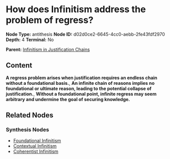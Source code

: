 # How does Infinitism address the problem of regress?

**Node Type:** antithesis
**Node ID:** d02d0ce2-6645-4cc0-aebb-2fe43fdf2970
**Depth:** 4
**Terminal:** No

**Parent:** [Infinitism in Justification Chains](infinitism-in-justification-chains-synthesis-06cb6327-3d3d-40f5-a4d0-6aa49ff19347.md)

## Content

**A regress problem arises when justification requires an endless chain without a foundational basis.**, **An infinite chain of reasons implies no foundational or ultimate reason, leading to the potential collapse of justification.**, **Without a foundational point, infinite regress may seem arbitrary and undermine the goal of securing knowledge.**

## Related Nodes

### Synthesis Nodes

- [Foundational Infinitism](foundational-infinitism-synthesis-ac4b75ac-bb4f-4e49-b477-6c8d78080ac8.md)
- [Contextual Infinitism](contextual-infinitism-synthesis-e182ddfc-df0b-42b9-8d0c-b502f328e882.md)
- [Coherentist Infinitism](coherentist-infinitism-synthesis-d66dad21-bc13-4c06-9b31-4fa77496bf00.md)
